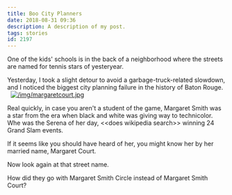 ```yaml
---
title: Boo City Planners
date: 2018-08-31 09:36
description: A description of my post.
tags: stories
id: 2197
---
```

One of the kids' schools is in the back of a neighborhood where the streets are named for tennis stars of yesteryear.

Yesterday, I took a slight detour to avoid a garbage-truck-related slowdown, and I noticed the biggest city planning failure in the history of Baton Rouge.
<span class="spanEndPreview">&nbsp;</span>
<a class="lightview centered" href="/img/margaretcourt.jpg" data-lightview-caption="" data-lightview-group="group1"><img src="/img/margaretcourt.jpg" alt="/img/margaretcourt.jpg"  ><br><span class="caption"></span></a>

Real quickly, in case you aren't a student of the game, Margaret Smith was a star from the era when black and white was giving way to technicolor.  Whe was the Serena of her day, &lt;&lt;does wikipedia search&gt;&gt; winning 24 Grand Slam events.

If it seems like you should have heard of her, you might know her by her married name, Margaret Court.

Now look again at that street name.

How did they go with Margaret Smith Circle instead of Margaret Smith Court?